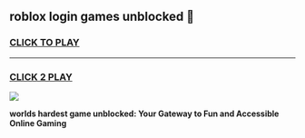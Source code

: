 
## roblox login games unblocked 👋
<h3>
<a href="https://premium.freeplayer.one?title=roblox_login_games_unblocked&ref=13F">CLICK TO PLAY</a></h3>
<hr>

<h3>
<a href="https://premium.freeplayer.one?title=roblox_login_games_unblocked&ref=13F">CLICK 2 PLAY</a>
  
</h3>

<a href="https://premium.freeplayer.one?title=roblox_login_games_unblocked&ref=12F/"><img src="https://clearcache.store/games.png"></a>


**worlds hardest game unblocked: Your Gateway to Fun and Accessible Online Gaming**
